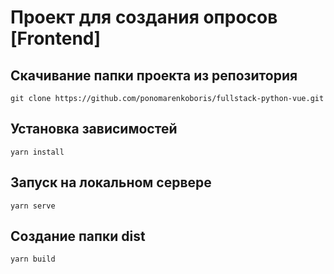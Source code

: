 # Проект для создания опросов [Frontend]

## Скачивание папки проекта из репозитория 
```
git clone https://github.com/ponomarenkoboris/fullstack-python-vue.git
```

## Установка зависимостей
```
yarn install
```
## Запуск на локальном сервере
```
yarn serve
```
## Создание папки dist
```
yarn build
```